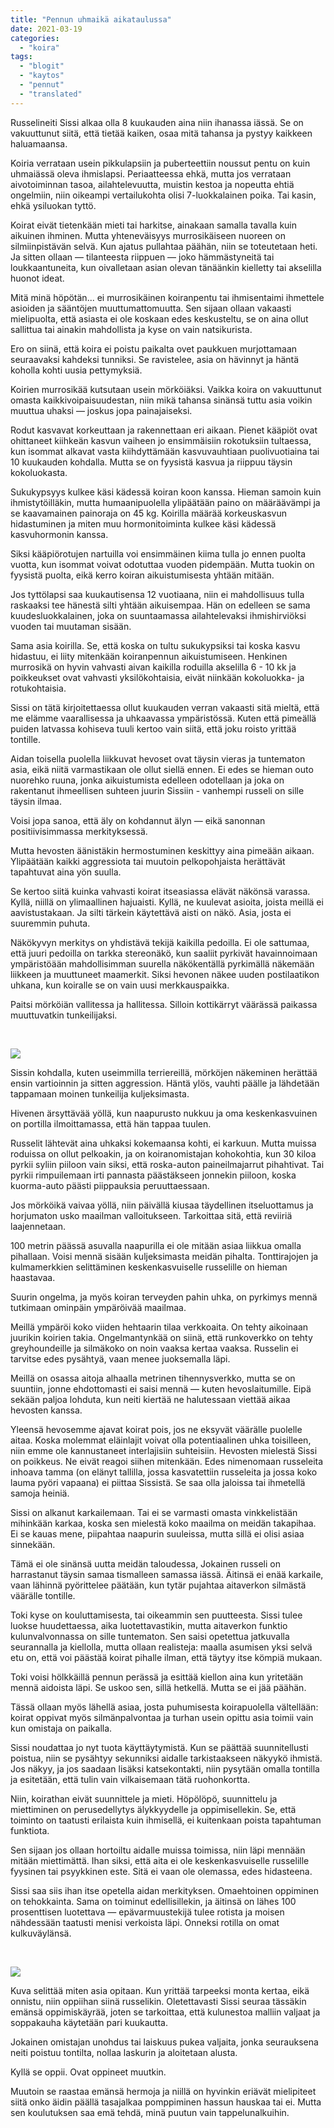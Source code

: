 ```yaml
---
title: "Pennun uhmaikä aikataulussa"
date: 2021-03-19
categories: 
  - "koira"
tags: 
  - "blogit"
  - "kaytos"
  - "pennut"
  - "translated"
---
```


Russelineiti Sissi alkaa olla 8 kuukauden aina niin ihanassa iässä. Se on vakuuttunut siitä, että tietää kaiken, osaa mitä tahansa ja pystyy kaikkeen haluamaansa.

<!--more-->

Koiria verrataan usein pikkulapsiin ja puberteettiin noussut pentu on kuin uhmaiässä oleva ihmislapsi. Periaatteessa ehkä, mutta jos verrataan aivotoiminnan tasoa, ailahtelevuutta, muistin kestoa ja nopeutta ehtiä ongelmiin, niin oikeampi vertailukohta olisi 7-luokkalainen poika. Tai kasin, ehkä ysiluokan tyttö.

Koirat eivät tietenkään mieti tai harkitse, ainakaan samalla tavalla kuin aikuinen ihminen. Mutta yhteneväisyys murrosikäiseen nuoreen on silmiinpistävän selvä. Kun ajatus pullahtaa päähän, niin se toteutetaan heti. Ja sitten ollaan — tilanteesta riippuen — joko hämmästyneitä tai loukkaantuneita, kun oivalletaan asian olevan tänäänkin kielletty tai akselilla huonot ideat.

Mitä minä höpötän... ei murrosikäinen koiranpentu tai ihmisentaimi ihmettele asioiden ja sääntöjen muuttumattomuutta. Sen sijaan ollaan vakaasti mielipuolta, että asiasta ei ole koskaan edes keskusteltu, se on aina ollut sallittua tai ainakin mahdollista ja kyse on vain natsikurista.

Ero on siinä, että koira ei poistu paikalta ovet paukkuen murjottamaan seuraavaksi kahdeksi tunniksi. Se ravistelee, asia on hävinnyt ja häntä koholla kohti uusia pettymyksiä.

Koirien murrosikää kutsutaan usein mörköiäksi. Vaikka koira on vakuuttunut omasta kaikkivoipaisuudestan, niin mikä tahansa sinänsä tuttu asia voikin muuttua uhaksi — joskus jopa painajaiseksi.

Rodut kasvavat korkeuttaan ja rakennettaan eri aikaan. Pienet kääpiöt ovat ohittaneet kiihkeän kasvun vaiheen jo ensimmäisiin rokotuksiin tultaessa, kun isommat alkavat vasta kiihdyttämään kasvuvauhtiaan puolivuotiaina tai 10 kuukauden kohdalla. Mutta se on fyysistä kasvua ja riippuu täysin kokoluokasta.

Sukukypsyys kulkee käsi kädessä koiran koon kanssa. Hieman samoin kuin ihmistytöilläkin, mutta humaanipuolella ylipäätään paino on määräävämpi ja se kaavamainen painoraja on 45 kg. Koirilla määrää korkeuskasvun hidastuminen ja miten muu hormonitoiminta kulkee käsi kädessä kasvuhormonin kanssa.

Siksi kääpiörotujen nartuilla voi ensimmäinen kiima tulla jo ennen puolta vuotta, kun isommat voivat odotuttaa vuoden pidempään. Mutta tuokin on fyysistä puolta, eikä kerro koiran aikuistumisesta yhtään mitään.

Jos tyttölapsi saa kuukautisensa 12 vuotiaana, niin ei mahdollisuus tulla raskaaksi tee hänestä silti yhtään aikuisempaa. Hän on edelleen se sama kuudesluokkalainen, joka on suuntaamassa ailahtelevaksi ihmishirviöksi vuoden tai muutaman sisään.

Sama asia koirilla. Se, että koska on tultu sukukypsiksi tai koska kasvu hidastuu, ei liity mitenkään koiranpennun aikuistumiseen. Henkinen murrosikä on hyvin vahvasti aivan kaikilla roduilla akselilla 6 - 10 kk ja poikkeukset ovat vahvasti yksilökohtaisia, eivät niinkään kokoluokka- ja rotukohtaisia.

Sissi on tätä kirjoitettaessa ollut kuukauden verran vakaasti sitä mieltä, että me elämme vaarallisessa ja uhkaavassa ympäristössä. Kuten että pimeällä puiden latvassa kohiseva tuuli kertoo vain siitä, että joku roisto yrittää tontille.

Aidan toisella puolella liikkuvat hevoset ovat täysin vieras ja tuntematon asia, eikä niitä varmastikaan ole ollut siellä ennen. Ei edes se hieman outo nuorehko ruuna, jonka aikuistumista edelleen odotellaan ja joka on rakentanut ihmeellisen suhteen juurin Sissiin - vanhempi russeli on sille täysin ilmaa.

Voisi jopa sanoa, että äly on kohdannut älyn — eikä sanonnan positiivisimmassa merkityksessä.

Mutta hevosten äänistäkin hermostuminen keskittyy aina pimeään aikaan. Ylipäätään kaikki aggressiota tai muutoin pelkopohjaista herättävät tapahtuvat aina yön suulla.

Se kertoo siitä kuinka vahvasti koirat itseasiassa elävät näkönsä varassa. Kyllä, niillä on ylimaallinen hajuaisti. Kyllä, ne kuulevat asioita, joista meillä ei aavistustakaan. Ja silti tärkein käytettävä aisti on näkö. Asia, josta ei suuremmin puhuta.

Näkökyvyn merkitys on yhdistävä tekijä kaikilla pedoilla. Ei ole sattumaa, että juuri pedoilla on tarkka stereonäkö, kun saaliit pyrkivät havainnoimaan ympäristöään mahdollisimman suurella näkökentällä pyrkimällä näkemään liikkeen ja muuttuneet maamerkit. Siksi hevonen näkee uuden postilaatikon uhkana, kun koiralle se on vain uusi merkkauspaikka.

Paitsi mörköiän vallitessa ja hallitessa. Silloin kottikärryt väärässä paikassa muuttuvatkin tunkeilijaksi.

 

[![](images/IMG_1349-1024x1024.jpg)](https://www.katiska.eu/wp-content/uploads/2021/03/IMG_1349.jpg)

Sissin kohdalla, kuten useimmilla terriereillä, mörköjen näkeminen herättää ensin vartioinnin ja sitten aggression. Häntä ylös, vauhti päälle ja lähdetään tappamaan moinen tunkeilija kuljeksimasta.

Hivenen ärsyttävää yöllä, kun naapurusto nukkuu ja oma keskenkasvuinen on portilla ilmoittamassa, että hän tappaa tuulen.

Russelit lähtevät aina uhkaksi kokemaansa kohti, ei karkuun. Mutta muissa roduissa on ollut pelkoakin, ja on koiranomistajan kohokohtia, kun 30 kiloa pyrkii syliin piiloon vain siksi, että roska-auton paineilmajarrut pihahtivat. Tai pyrkii rimpuilemaan irti pannasta päästäkseen jonnekin piiloon, koska kuorma-auto päästi piippauksia peruuttaessaan.

Jos mörköikä vaivaa yöllä, niin päivällä kiusaa täydellinen itseluottamus ja horjumaton usko maailman valloitukseen. Tarkoittaa sitä, että reviiriä laajennetaan.

100 metrin päässä asuvalla naapurilla ei ole mitään asiaa liikkua omalla pihallaan. Voisi mennä sisään kuljeksimasta meidän pihalta. Tonttirajojen ja kulmamerkkien selittäminen keskenkasvuiselle russelille on hieman haastavaa.

Suurin ongelma, ja myös koiran terveyden pahin uhka, on pyrkimys mennä tutkimaan ominpäin ympäröivää maailmaa.

Meillä ympäröi koko viiden hehtaarin tilaa verkkoaita. On tehty aikoinaan juurikin koirien takia. Ongelmantynkää on siinä, että runkoverkko on tehty greyhoundeille ja silmäkoko on noin vaaksa kertaa vaaksa. Russelin ei tarvitse edes pysähtyä, vaan menee juoksemalla läpi.

Meillä on osassa aitoja alhaalla metrinen tihennysverkko, mutta se on suuntiin, jonne ehdottomasti ei saisi mennä — kuten hevoslaitumille. Eipä sekään paljoa lohduta, kun neiti kiertää ne halutessaan viettää aikaa hevosten kanssa.

Yleensä hevosemme ajavat koirat pois, jos ne eksyvät väärälle puolelle aitaa. Koska molemmat eläinlajit voivat olla potentiaalinen uhka toisilleen, niin emme ole kannustaneet interlajisiin suhteisiin. Hevosten mielestä Sissi on poikkeus. Ne eivät reagoi siihen mitenkään. Edes nimenomaan russeleita inhoava tamma (on elänyt tallilla, jossa kasvatettiin russeleita ja jossa koko lauma pyöri vapaana) ei piittaa Sissistä. Se saa olla jaloissa tai ihmetellä samoja heiniä.

Sissi on alkanut karkailemaan. Tai ei se varmasti omasta vinkkelistään mihinkään karkaa, koska sen mielestä koko maailma on meidän takapihaa. Ei se kauas mene, piipahtaa naapurin suuleissa, mutta sillä ei olisi asiaa sinnekään.

Tämä ei ole sinänsä uutta meidän taloudessa, Jokainen russeli on harrastanut täysin samaa tismalleen samassa iässä. Äitinsä ei enää karkaile, vaan lähinnä pyörittelee päätään, kun tytär pujahtaa aitaverkon silmästä väärälle tontille.

Toki kyse on kouluttamisesta, tai oikeammin sen puutteesta. Sissi tulee luokse huudettaessa, aika luotettavastikin, mutta aitaverkon funktio kulunvalvonnassa on sille tuntematon. Sen saisi opetettua jatkuvalla seurannalla ja kiellolla, mutta ollaan realisteja: maalla asumisen yksi selvä etu on, että voi päästää koirat pihalle ilman, että täytyy itse kömpiä mukaan.

Toki voisi hölkkäillä pennun perässä ja esittää kiellon aina kun yritetään mennä aidoista läpi. Se uskoo sen, sillä hetkellä. Mutta se ei jää päähän.

Tässä ollaan myös lähellä asiaa, josta puhumisesta koirapuolella vältellään: koirat oppivat myös silmänpalvontaa ja turhan usein opittu asia toimii vain kun omistaja on paikalla.

Sissi noudattaa jo nyt tuota käyttäytymistä. Kun se päättää suunnitellusti poistua, niin se pysähtyy sekunniksi aidalle tarkistaakseen näkyykö ihmistä. Jos näkyy, ja jos saadaan lisäksi katsekontakti, niin pysytään omalla tontilla ja esitetään, että tulin vain vilkaisemaan tätä ruohonkortta.

Niin, koirathan eivät suunnittele ja mieti. Höpölöpö, suunnittelu ja miettiminen on perusedellytys älykkyydelle ja oppimisellekin. Se, että toiminto on taatusti erilaista kuin ihmisellä, ei kuitenkaan poista tapahtuman funktiota.

Sen sijaan jos ollaan hortoiltu aidalle muissa toimissa, niin läpi mennään mitään miettimättä. Ihan siksi, että aita ei ole keskenkasvuiselle russelille fyysinen tai psyykkinen este. Sitä ei vaan ole olemassa, edes hidasteena.

Sissi saa siis ihan itse opetella aidan merkityksen. Omaehtoinen oppiminen on tehokkainta. Sama on toiminut edellisillekin, ja äitinsä on lähes 100 prosenttisen luotettava — epävarmuustekijä tulee rotista ja moisen nähdessään taatusti menisi verkoista läpi. Onneksi rotilla on omat kulkuväylänsä.

 

[![](images/IMG_1353-1024x768.jpg)](https://www.katiska.eu/wp-content/uploads/2021/03/IMG_1353.jpg)

Kuva selittää miten asia opitaan. Kun yrittää tarpeeksi monta kertaa, eikä onnistu, niin oppiihan siinä russelikin. Oletettavasti Sissi seuraa tässäkin emänsä oppimiskäyrää, joten se tarkoittaa, että kulunestoa malliin valjaat ja soppakauha käytetään pari kuukautta.

Jokainen omistajan unohdus tai laiskuus pukea valjaita, jonka seurauksena neiti poistuu tontilta, nollaa laskurin ja aloitetaan alusta.

Kyllä se oppii. Ovat oppineet muutkin.

Muutoin se raastaa emänsä hermoja ja niillä on hyvinkin eriävät mielipiteet siitä onko äidin päällä tasajalkaa pomppiminen hassun hauskaa tai ei. Mutta sen koulutuksen saa emä tehdä, minä puutun vain tappelunalkuihin.
